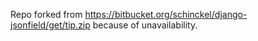 Repo forked from https://bitbucket.org/schinckel/django-jsonfield/get/tip.zip because of unavailability.
